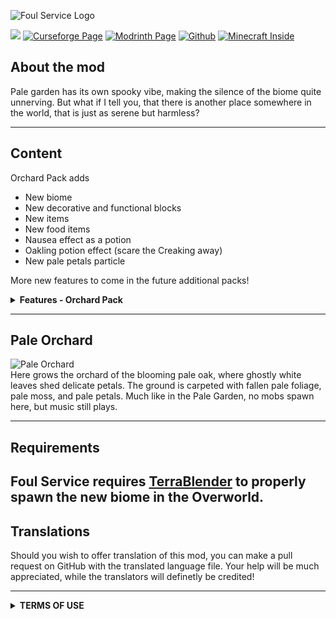 ![Foul Service Logo](https://cdn.modrinth.com/data/cached_images/fb27d8d0e2c4810ba700ee81b53b4dfbf301a471.jpeg)

![](https://img.shields.io/badge/Mod%20Loader-Fabric-blue?style=for-the-badge)
[![Curseforge Page](https://img.shields.io/badge/Curseforge-Page-orange?style=for-the-badge&logo=curseforge)](https://www.curseforge.com/minecraft/mc-mods/foul-service)
[![Modrinth Page](https://img.shields.io/badge/Modrinth-Page-1bd96a?style=for-the-badge&logo=modrinth)](https://modrinth.com/project/foul-service)
[![Github](https://img.shields.io/badge/GitHub-Repository-blue?style=for-the-badge&logo=github)](https://github.com/DimensionRed/FoulService)
[![Minecraft Inside](https://img.shields.io/badge/Minecraft--Inside-Page-violet?style=for-the-badge)](https://minecraft-inside.ru/mods/181530-fouls-service.html)


## **About the mod**

Pale garden has its own spooky vibe, making the silence of the biome quite unnerving. But what if I tell you, that there is another place somewhere in the world, that is just as serene but harmless?

---

## **Content**

Orchard Pack adds

- New biome
- New decorative and functional blocks
- New items
- New food items
- Nausea effect as a potion
- Oakling potion effect (scare the Creaking away)
- New pale petals particle

More new features to come in the future additional packs!
<br>
<details>
<summary><b>Features - Orchard Pack</b></summary>

```
Flowering Pale Oak Leaves - new leaves type that drops Pale Flower, Flowering Pale Oak Sapling and Pale Oak Branch. Can naturally grow or be bonemealed to fruit variant of the leaves. Leaves placed by a player don't grow fruits naturally.

Green Fruit Leaves - the leaves variant you get when Flowering Pale Oak Leaves bear fruits in an unsuitable biome. (too hot ot too cold) Drops Green Fruit

Green Fruit Leaves - the leaves variant you get when Flowering Pale Oak Leaves bear fruits in a suitable biome. (warm biomes) Drops Sweet Fruit

Pale Oak Leaves Carpet and Flowering Pale Oak Leaves Carpet - decorative block, crafted with the respective leaves type.

Thorns - cobweb-like block that hurts similar to Sweet Berry Bush. Instantly broken with shears.


Pale Flower - used to make light-gray dye, Pale Petals, Suspicious stew with Resistance and Fragrant base potion variant

Green Fruit - nauseating fruit used to make Venom Flask and Nausea Potion with Fragrant potion variant.

Sweet Fruit - a fruit that grants regeneration. Used to make Sweet Fruit Pie which bears the similar effect.

Pale Oak Branch - can be crafted with two Pale Oak Logs. Used to make Thorns and Oakling potion with Fragrant potion variant.

Venom Flask - combined with 8 arrows makes them tipped with poison.


Oakling potion effect - the Creakings will try their best to keep some distance from you.

```

</details>

---
## **Pale Orchard**
![Pale Orchard](https://cdn.modrinth.com/data/cached_images/7e9a4a2c3259bb58efc540ae2b0d69c5b7448188.jpeg)
<br>
Here grows the orchard of the blooming pale oak, where ghostly white leaves shed delicate petals. The ground is carpeted with fallen pale foliage, pale moss, and pale petals. Much like in the Pale Garden, no mobs spawn here, but music still plays.


---

## **Requirements**

Foul Service requires [TerraBlender](https://modrinth.com/mod/terrablender) to properly spawn the new biome in the Overworld.
---
## **Translations**

Should you wish to offer translation of this mod, you can make a pull request on GitHub with the translated language file. Your help will be much appreciated, while the translators will definetly be credited!

---
<details>
<summary><b>TERMS OF USE</b></summary>

```

# Terms of Use for Foul Service

By downloading and using this mod, you agree to the following terms:

## Ownership
The rights to this mod, Fouls Service, belong exclusively to its author, **DimensionRed**.  

## Permitted Usage ✅ 
1. **Modpacks**:  
   You are allowed to include this mod in modpacks, provided that you credit **DimensionRed** as the author of the mod by providing a link to this GitHub page.  
2. Feel free to make resourcepacks and datapacks for this mod.   

## Prohibited Actions ❌
You are strictly forbidden from:  
1. **Stealing Authorship**:  
   Claiming this mod as your own creation or misrepresenting its authorship in any way.  
   
2. **Altering Files**:  
   Redistributing modifyied, decompilied, or altered files of this mod in any form without prior written permission from the author.
   Uploading edited or unedited assets from all the Mod Pages like Modrinth, Curse Forge, etc. of this mod.

3. **Reuploading**:  
   Redistributing or reuploading this mod to any website, platform, or repository without explicit permission from the author.  

## Final Note
Failure to comply with these terms may result in action being taken to protect the author's rights. If you wish to request permission for any restricted action, please contact the author.  

Thank you for respecting the hard work and creativity that went into this project. Enjoy the mod!

```

</details>
